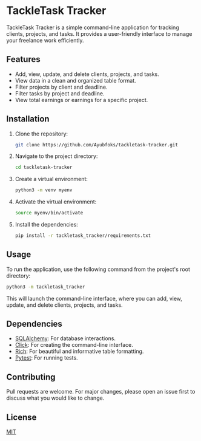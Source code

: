 # TackleTask Tracker

TackleTask Tracker is a simple command-line application for tracking clients, projects, and tasks. It provides a user-friendly interface to manage your freelance work efficiently.

## Features

*   Add, view, update, and delete clients, projects, and tasks.
*   View data in a clean and organized table format.
*   Filter projects by client and deadline.
*   Filter tasks by project and deadline.
*   View total earnings or earnings for a specific project.

## Installation

1.  Clone the repository:
    ```bash
    git clone https://github.com/Ayubfoks/tackletask-tracker.git
    ```
2.  Navigate to the project directory:
    ```bash
    cd tackletask-tracker
    ```
3.  Create a virtual environment:
    ```bash
    python3 -m venv myenv
    ```
4.  Activate the virtual environment:
    ```bash
    source myenv/bin/activate
    ```
5.  Install the dependencies:
    ```bash
    pip install -r tackletask_tracker/requirements.txt
    ```

## Usage

To run the application, use the following command from the project's root directory:

```bash
python3 -m tackletask_tracker
```

This will launch the command-line interface, where you can add, view, update, and delete clients, projects, and tasks.

## Dependencies

*   [SQLAlchemy](https://www.sqlalchemy.org/): For database interactions.
*   [Click](https://click.palletsprojects.com/): For creating the command-line interface.
*   [Rich](https://rich.readthedocs.io/): For beautiful and informative table formatting.
*   [Pytest](https://docs.pytest.org/): For running tests.

## Contributing

Pull requests are welcome. For major changes, please open an issue first to discuss what you would like to change.

## License

[MIT](https://choosealicense.com/licenses/mit/)